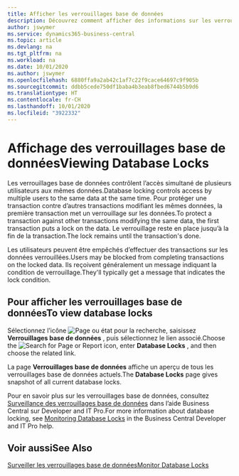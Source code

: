 ```yaml
---
title: Afficher les verrouillages base de données
description: Découvrez comment afficher des informations sur les verrouillages de base de données directement depuis l’interface client de Business Central.
author: jswymer
ms.service: dynamics365-business-central
ms.topic: article
ms.devlang: na
ms.tgt_pltfrm: na
ms.workload: na
ms.date: 10/01/2020
ms.author: jswymer
ms.openlocfilehash: 6880ffa9a2ab42c1af7c22f9cace64697c9f905b
ms.sourcegitcommit: ddbb5cede750df1baba4b3eab8fbed6744b5b9d6
ms.translationtype: HT
ms.contentlocale: fr-CH
ms.lasthandoff: 10/01/2020
ms.locfileid: "3922332"
---
```

# <a name="viewing-database-locks"></a><span data-ttu-id="bd9c1-103">Affichage des verrouillages base de données</span><span class="sxs-lookup"><span data-stu-id="bd9c1-103">Viewing Database Locks</span></span>

<span data-ttu-id="bd9c1-104">Les verrouillages base de données contrôlent l’accès simultané de plusieurs utilisateurs aux mêmes données.</span><span class="sxs-lookup"><span data-stu-id="bd9c1-104">Database locking controls access by multiple users to the same data at the same time.</span></span> <span data-ttu-id="bd9c1-105">Pour protéger une transaction contre d’autres transactions modifiant les mêmes données, la première transaction met un verrouillage sur les données.</span><span class="sxs-lookup"><span data-stu-id="bd9c1-105">To protect a transaction against other transactions modifying the same data, the first transaction puts a lock on the data.</span></span> <span data-ttu-id="bd9c1-106">Le verrouillage reste en place jusqu’à la fin de la transaction.</span><span class="sxs-lookup"><span data-stu-id="bd9c1-106">The lock remains until the transaction's done.</span></span>

<span data-ttu-id="bd9c1-107">Les utilisateurs peuvent être empêchés d’effectuer des transactions sur les données verrouillées.</span><span class="sxs-lookup"><span data-stu-id="bd9c1-107">Users may be blocked from completing transactions on the locked data.</span></span> <span data-ttu-id="bd9c1-108">Ils reçoivent généralement un message indiquant la condition de verrouillage.</span><span class="sxs-lookup"><span data-stu-id="bd9c1-108">They'll typically get a message that indicates the lock condition.</span></span>

## <a name="to-view-database-locks"></a><span data-ttu-id="bd9c1-109">Pour afficher les verrouillages base de données</span><span class="sxs-lookup"><span data-stu-id="bd9c1-109">To view database locks</span></span>

<span data-ttu-id="bd9c1-110">Sélectionnez l’icône ![Page ou état pour la recherche](media/ui-search/search_small.png "Icône Page ou état pour la recherche"), saisissez **Verrouillages base de données** , puis sélectionnez le lien associé.</span><span class="sxs-lookup"><span data-stu-id="bd9c1-110">Choose the ![Search for Page or Report](media/ui-search/search_small.png "Search for Page or Report icon") icon, enter **Database Locks** , and then choose the related link.</span></span>

<span data-ttu-id="bd9c1-111">La page **Verrouillages base de données** affiche un aperçu de tous les verrouillages base de données actuels.</span><span class="sxs-lookup"><span data-stu-id="bd9c1-111">The **Database Locks** page gives snapshot of all current database locks.</span></span>

<span data-ttu-id="bd9c1-112">Pour en savoir plus sur les verrouillages base de données, consultez [Surveillance des verrouillages base de données](/dynamics365/business-central/dev-itpro/administration/monitor-database-locks) dans l’aide Business Central sur Developer and IT Pro.</span><span class="sxs-lookup"><span data-stu-id="bd9c1-112">For more information about database locking, see [Monitoring Database Locks](/dynamics365/business-central/dev-itpro/administration/monitor-database-locks) in the Business Central Developer and IT Pro help.</span></span>

## <a name="see-also"></a><span data-ttu-id="bd9c1-113">Voir aussi</span><span class="sxs-lookup"><span data-stu-id="bd9c1-113">See Also</span></span>

[<span data-ttu-id="bd9c1-114">Surveiller les verrouillages base de données</span><span class="sxs-lookup"><span data-stu-id="bd9c1-114">Monitor Database Locks</span></span>](/dynamics365/business-central/dev-itpro/administration/monitor-database-locks) 
